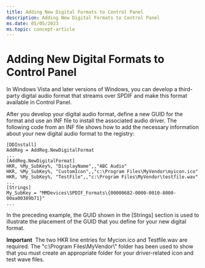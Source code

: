 ```yaml
---
title: Adding New Digital Formats to Control Panel
description: Adding New Digital Formats to Control Panel
ms.date: 05/05/2023
ms.topic: concept-article
---
```


# Adding New Digital Formats to Control Panel

In Windows Vista and later versions of Windows, you can develop a third-party digital audio format that streams over SPDIF and make this format available in Control Panel.

After you develop your digital audio format, define a new GUID for the format and use an INF file to install the associated audio driver. The following code from an INF file shows how to add the necessary information about your new digital audio format to the registry:

```inf
[DDInstall]
AddReg = AddReg.NewDigitalFormat
...
[AddReg.NewDigitalFormat]
HKR, %My_SubKey%, "DisplayName",,"ABC Audio"
HKR, %My_SubKey%, "CustomIcon",,"c:\Program Files\MyVendor\myicon.ico"
HKR, %My_SubKey%, "TestFile",,"c:\Program Files\MyVendor\testfile.wav"
...
[Strings]
My_SubKey = "MMDevices\SPDIF_Formats\{00000682-0000-0010-8000-00aa00389b71}"
...
```

In the preceding example, the GUID shown in the \[Strings\] section is used to illustrate the placement of the GUID that you define for your new digital format.

**Important**  The two HKR line entries for Mycion.ico and Testfile.wav are required. The "c:\\Program Files\\MyVendor\\" folder has been used to show that you must create an appropriate folder for your driver-related icon and test wave files.


